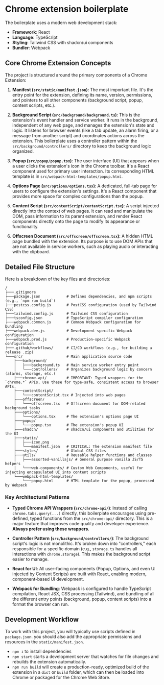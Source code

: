 # Chrome extension boilerplate

The boilerplate uses a modern web development stack:
- **Framework**: React
- **Language**: TypeScript
- **Styling**: Tailwind CSS with shadcn/ui components
- **Bundler**: Webpack

## Core Chrome Extension Concepts

The project is structured around the primary components of a Chrome Extension:

1.  **Manifest (`src/static/manifest.json`)**: The most important file. It's the entry point for the extension, defining its name, version, permissions, and pointers to all other components (background script, popup, content scripts, etc.).

2.  **Background Script (`src/background/background.ts`)**: This is the extension's event handler and service worker. It runs in the background, independent of any web page, and manages the extension's state and logic. It listens for browser events (like a tab update, an alarm firing, or a message from another script) and coordinates actions across the extension. This boilerplate uses a controller pattern within the `src/background/controllers/` directory to keep the background logic organized.

3.  **Popup (`src/popup/popup.tsx`)**: The user interface (UI) that appears when a user clicks the extension's icon in the Chrome toolbar. It's a React component used for primary user interaction. Its corresponding HTML template is in `src/webpack-html-templates/popup.html`.

4.  **Options Page (`src/options/options.tsx`)**: A dedicated, full-tab page for users to configure the extension's settings. It's a React component that provides more space for complex configurations than the popup.

5.  **Content Script (`src/contentScript/contentScript.tsx`)**: A script injected directly into the context of web pages. It can read and manipulate the DOM, pass information to its parent extension, and render React components directly onto the page to modify its appearance or functionality.

6.  **Offscreen Document (`src/offscreen/offscreen.tsx`)**: A hidden HTML page bundled with the extension. Its purpose is to use DOM APIs that are not available in service workers, such as playing audio or interacting with the clipboard.

## Detailed File Structure

Here is a breakdown of the key files and directories:

```
/
├───.gitignore
├───package.json            # Defines dependencies, and npm scripts (e.g., `npm run build`)
├───postcss.config.js       # PostCSS configuration (used by Tailwind CSS)
├───tailwind.config.js      # Tailwind CSS configuration
├───tsconfig.json           # TypeScript compiler configuration
├───webpack.common.js       # Common Webpack configuration for bundling
├───webpack.dev.js          # Development-specific Webpack configuration
├───webpack.prod.js         # Production-specific Webpack configuration
├───.github/workflows/      # CI/CD workflows (e.g., for building a release .zip)
└───src/                    # Main application source code
    ├───background/
    │   ├───background.ts   # Main service worker entry point
    │   └───controllers/    # Organizes background logic by concern (alarms, storage, etc.)
    ├───chrome-api/         # IMPORTANT: Typed wrappers for the `chrome.*` APIs. Use these for type-safe, consistent access to browser APIs.
    ├───contentScript/
    │   └───contentScript.tsx # Injected into web pages
    ├───offscreen/
    │   └───offscreen.tsx   # Offscreen document for DOM-related background tasks
    ├───options/
    │   └───options.tsx     # The extension's options page UI
    ├───popup/
    │   └───popup.tsx       # The extension's popup UI
    ├───shadcn/             # shadcn/ui components and utilities for the UI
    ├───static/
    │   ├───icon.png
    │   └───manifest.json   # CRITICAL: The extension manifest file
    ├───styles/             # Global CSS files
    ├───utils/              # Reusable helper functions and classes
    │   ├───assorted-vanillajs/ # General purpose vanilla JS/TS helpers
    │   └───web-components/ # Custom Web Components, useful for injecting encapsulated UI into content scripts
    └───webpack-html-templates/
        └───popup.html      # HTML template for the popup, processed by Webpack
```

### Key Architectural Patterns

- **Typed Chrome API Wrappers (`src/chrome-api/`)**: Instead of calling `chrome.tabs.query(...)` directly, this boilerplate encourages using pre-defined, typed functions from the `src/chrome-api/` directory. This is a major feature that improves code quality and developer experience. **Always prefer using these wrappers.**

- **Controller Pattern (`src/background/controllers/`)**: The background script's logic is not monolithic. It's broken down into "controllers," each responsible for a specific domain (e.g., `storage.ts` handles all interactions with `chrome.storage`). This makes the background script easier to manage.

- **React for UI**: All user-facing components (Popup, Options, and even UI injected by Content Scripts) are built with React, enabling modern, component-based UI development.

- **Webpack for Bundling**: Webpack is configured to handle TypeScript compilation, React JSX, CSS processing (Tailwind), and bundling of all the different entry points (background, popup, content scripts) into a format the browser can run.

## Development Workflow

To work with this project, you will typically use scripts defined in `package.json`. you should also add the appropriate permissions and resources in the `static/manifest.json`.

- `npm i` to install dependencies
- `npm start` starts a development server that watches for file changes and rebuilds the extension automatically.
- `npm run build` will create a production-ready, optimized build of the extension in a `dist` or `build` folder, which can then be loaded into Chrome or packaged for the Chrome Web Store.
